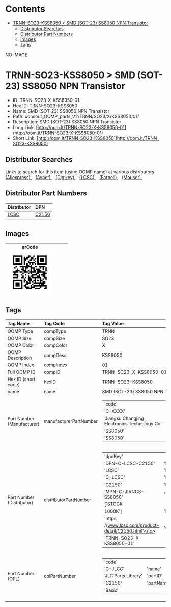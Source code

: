 



Contents
========

* [TRNN-SO23-KSS8050 > SMD (SOT-23) SS8050 NPN Transistor](#trnn-so23-kss8050--smd-sot-23-ss8050-npn-transistor)
	* [Distributor Searches](#distributor-searches)
	* [Distributor Part Numbers](#distributor-part-numbers)
	* [Images](#images)
	* [Tags](#tags)
  
NO IMAGE  
# TRNN-SO23-KSS8050 > SMD (SOT-23) SS8050 NPN Transistor

- ID: TRNN-SO23-X-KSS8050-01
- Hex ID: TRNN-SO23-KSS8050
- Name: SMD (SOT-23) SS8050 NPN Transistor
- Path: oomlout_OOMP_parts_V2/TRNN/SO23/X/KSS8050/01/
- Description: SMD (SOT-23) SS8050 NPN Transistor
- Long Link: [http://oom.lt/TRNN-SO23-X-KSS8050-01](http://oom.lt/TRNN-SO23-X-KSS8050-01)
- Short Link: [http://oom.lt/TRNN-SO23-KSS8050](http://oom.lt/TRNN-SO23-KSS8050)

## Distributor Searches
  
Links to search for this item (using OOMP name) at various distributors  
[(Aliexpress) ](https://www.aliexpress.com/wholesale?SearchText=1117SMD+SOT-23+SS8050+NPN+Transistor)&nbsp;&nbsp;&nbsp;[(Avnet) ](https://www.avnet.com/shop/us/search/SMD+SOT-23+SS8050+NPN+Transistor)&nbsp;&nbsp;&nbsp;[(Digikey) ](https://www.digikey.co.uk/en/products/result?s=SMD+SOT-23+SS8050+NPN+Transistor)&nbsp;&nbsp;&nbsp;[(LCSC) ](https://www.lcsc.com/search?q=SMD+SOT-23+SS8050+NPN+Transistor)&nbsp;&nbsp;&nbsp;[(Farnell) ](https://uk.farnell.com/search?st=SMD+SOT-23+SS8050+NPN+Transistor)&nbsp;&nbsp;&nbsp;[(Mouser) ](https://www.mouser.com/c/?q=SMD+SOT-23+SS8050+NPN+Transistor)&nbsp;&nbsp;&nbsp;
## Distributor Part Numbers
  

|Distributor|DPN|
| :--- | :--- |
|[LCSC](https://www.lcsc.com/product-detail/C2150.html)|[C2150](https://www.lcsc.com/product-detail/C2150.html)|
|||

## Images
  

|qrCode<br>[![](https://raw.githubusercontent.com/oomlout/oomlout_OOMP_parts_V2/main/TRNN/SO23/X/KSS8050/01/qrCode_140.png)](https://github.com/oomlout/oomlout_OOMP_parts_V2/tree/main/TRNN/SO23/X/KSS8050/01/qrCode.png)||||
| :---: | :---: | :---: | :---: |

## Tags
  

|Tag Name|Tag Code|Tag Value|
| :--- | :--- | :--- |
|OOMP Type|oompType|TRNN|
|OOMP Size|oompSize|SO23|
|OOMP Color|oompColor|X|
|OOMP Description|oompDesc|KSS8050|
|OOMP Index|oompIndex|01|
|Full OOMP ID|oompID|TRNN-SO23-X-KSS8050-01|
|Hex ID (short code)|hexID|TRNN-SO23-KSS8050|
|name|name|SMD (SOT-23) SS8050 NPN Transistor|
|Part Number (Manufacturer)|manufacturerPartNumber|<table><tr><td>'code'</td></tr><tr><td> 'C-XXXX'</td><td> 'name'</td></tr><tr><td> 'Jiangsu Changjing Electronics Technology Co.'</td><td> 'partID'</td></tr><tr><td> 'SS8050'</td><td> 'partName'</td></tr><tr><td> 'SS8050'</td></tr></table>|
|Part Number (Distributor)|distributorPartNumber|<table><tr><td>'dpnKey'</td></tr><tr><td> 'DPN-C-LCSC-C2150'</td><td> 'DISTRIBUTOR'</td></tr><tr><td> 'LCSC'</td><td> 'DISTRCODE'</td></tr><tr><td> 'C-LCSC'</td><td> 'DPN'</td></tr><tr><td> 'C2150'</td><td> 'MPN'</td></tr><tr><td> 'MPN-C-JIANGS-SS8050'</td><td> 'TAGS'</td></tr><tr><td> ['STOCK</td></tr><tr><td>1000K']</td><td> 'LINK'</td></tr><tr><td> 'https</td></tr><tr><td>//www.lcsc.com/product-detail/C2150.html'</td><td> 'OOMPID'</td></tr><tr><td> 'TRNN-SO23-X-KSS8050-01'</td></tr></table>|
|Part Number (OPL)|oplPartNumber|<table><tr><td>'code'</td></tr><tr><td> 'C-JLCC'</td><td> 'name'</td></tr><tr><td> 'JLC Parts Library'</td><td> 'partID'</td></tr><tr><td> 'C2150'</td><td> 'partName'</td></tr><tr><td> 'Basic'</td></tr></table>|
||||
